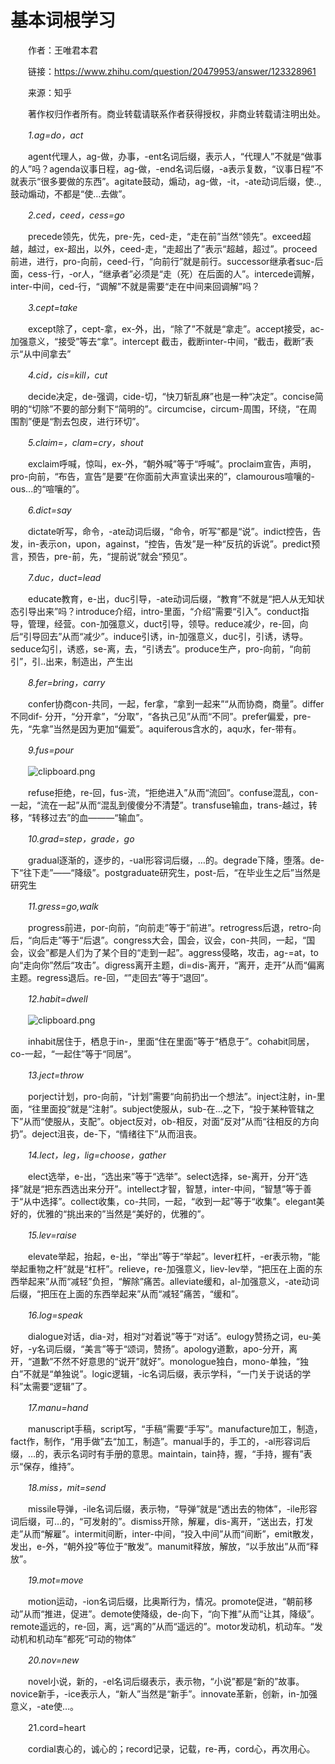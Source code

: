 # 基本词根学习

　　作者：王唯君本君

　　链接：https://www.zhihu.com/question/20479953/answer/123328961

　　来源：知乎

　　著作权归作者所有。商业转载请联系作者获得授权，非商业转载请注明出处。

　　*1.ag=do，act*

　　agent代理人，ag-做，办事，-ent名词后缀，表示人，“代理人”不就是“做事的人”吗？agenda议事日程，ag-做，-end名词后缀，-a表示复数，“议事日程”不就表示“很多要做的东西”。agitate鼓动，煽动，ag-做，-it，-ate动词后缀，使..,鼓动煽动，不都是“使…去做”。

　　*2.ced，ceed，cess=go*

　　precede领先，优先，pre-先，ced-走，“走在前”当然“领先”。exceed超越，越过，ex-超出，以外，ceed-走，“走超出了”表示“超越，超过”。proceed前进，进行，pro-向前，ceed-行，“向前行”就是前行。successor继承者suc-后面，cess-行，-or人，“继承者”必须是“走（死）在后面的人”。intercede调解，inter-中间，ced-行，“调解”不就是需要“走在中间来回调解”吗？

　　*3.cept=take*

　　except除了，cept-拿，ex-外，出，“除了”不就是“拿走”。accept接受，ac-加强意义，“接受”等去“拿”。intercept 截击，截断inter-中间，“截击，截断”表示“从中间拿去”

　　*4.cid，cis=kill，cut*

　　decide决定，de-强调，cide-切，“快刀斩乱麻”也是一种“决定”。concise简明的“切除”不要的部分剩下“简明的”。circumcise，circum-周围，环绕，“在周围割”便是“割去包皮，进行环切”。

　　*5.claim=，clam=cry，shout*

　　exclaim呼喊，惊叫，ex-外，“朝外喊”等于“呼喊”。proclaim宣告，声明，pro-向前，“布告，宣告”是要“在你面前大声宣读出来的”，clamourous喧嚷的-ous...的“喧嚷的”。

　　*6.dict=say*

　　dictate听写，命令，-ate动词后缀，“命令，听写”都是“说”。indict控告，告发，in-表示on，upon，against，“控告，告发”是一种“反抗的诉说”。predict预言，预告，pre-前，先，“提前说”就会“预见”。

　　*7.duc，duct=lead*

　　educate教育，e-出，duc引导，-ate动词后缀，“教育”不就是“把人从无知状态引导出来”吗？introduce介绍，intro-里面，“介绍”需要“引入”。conduct指导，管理，经营。con-加强意义，duct引导，领导。reduce减少，re-回，向后“引导回去”从而“减少”。induce引诱，in-加强意义，duc引，引诱，诱导。seduce勾引，诱惑，se-离，去，“引诱去”。produce生产，pro-向前，“向前引”，引..出来，制造出，产生出

　　*8.fer=bring，carry*

　　confer协商con-共同，一起，fer拿，“拿到一起来”“从而协商，商量”。differ不同dif- 分开，“分开拿”，“分取”，“各执己见”从而“不同”。prefer偏爱，pre-先，“先拿”当然是因为更加“偏爱”。aquiferous含水的，aqu水，fer-带有。

　　*9.fus=pour*

　　![clipboard.png](image1-20230708221750-3wlwnrx.png)

　　refuse拒绝，re-回，fus-流，“拒绝进入”从而“流回”。confuse混乱，con-一起，“流在一起”从而“混乱到傻傻分不清楚”。transfuse输血，trans-越过，转移，“转移过去”的血———“输血”。

　　*10.grad=step，grade，go*

　　gradual逐渐的，逐步的，-ual形容词后缀，…的。degrade下降，堕落。de-下“往下走”——“降级”。postgraduate研究生，post-后，“在毕业生之后”当然是研究生

　　*11.gress=go,walk*

　　progress前进，por-向前，“向前走”等于“前进”。retrogress后退，retro-向后，“向后走”等于“后退”。congress大会，国会，议会，con-共同，一起，“国会，议会”都是人们为了某个目的“走到一起”。aggress侵略，攻击，ag-=at，to向“走向你”然后“攻击”。digress离开主题，di=dis-离开，“离开，走开”从而“偏离主题。regress退后。re-回，“”走回去”等于“退回”。

　　*12.habit=dwell*

　　![clipboard.png](image2-20230708221750-1njqtvx.png)

　　inhabit居住于，栖息于in-，里面“住在里面”等于“栖息于”。cohabit同居，co-一起，“一起住”等于“同居”。

　　*13.ject=throw*

　　porject计划，pro-向前，“计划”需要“向前扔出一个想法”。inject注射，in-里面，“往里面投”就是“注射”。subject使服从，sub-在...之下，“投于某种管辖之下”从而“使服从，支配”。object反对，ob-相反，对面“反对”从而“往相反的方向扔”。deject沮丧，de-下，“情绪往下”从而沮丧。

　　*14.lect，leg，lig=choose，gather*

　　elect选举，e-出，“选出来”等于“选举”。select选择，se-离开，分开“选择”就是“把东西选出来分开”。intellect才智，智慧，inter-中间，“智慧”等于善于“从中选择”。collect收集，co-共同，一起，“收到一起”等于“收集”。elegant美好的，优雅的“挑出来的”当然是“美好的，优雅的”。

　　*15.lev=raise*

　　elevate举起，抬起，e-出，“举出”等于“举起”。lever杠杆，-er表示物，“能举起重物之杆”就是“杠杆”。relieve，re-加强意义，liev-lev举，“把压在上面的东西举起来”从而“减轻”负担，“解除”痛苦。alleviate缓和，al-加强意义，-ate动词后缀，“把压在上面的东西举起来”从而“减轻”痛苦，“缓和”。

　　*16.log=speak*

　　dialogue对话，dia-对，相对“对着说”等于“对话”。eulogy赞扬之词，eu-美好，-y名词后缀，“美言”等于“颂词，赞扬”。apology道歉，apo-分开，离开，“道歉”不然不好意思的“说开”就好”。monologue独白，mono-单独，“独白”不就是“单独说”。logic逻辑，-ic名词后缀，表示学科，“一门关于说话的学科”太需要“逻辑”了。

　　*17.manu=hand*

　　manuscript手稿，script写，“手稿”需要“手写”。manufacture加工，制造，fact作，制作，“用手做”去“加工，制造”。manual手的，手工的，-al形容词后缀，…的，表示名词时有手册的意思。maintain，tain持，握，“手持，握有”表示“保存，维持”。

　　*18.miss，mit=send*

　　missile导弹，-ile名词后缀，表示物，“导弹”就是“透出去的物体”，-ile形容词后缀，可…的，“可发射的”。dismiss开除，解雇，dis-离开，“送出去，打发走”从而“解雇”。intermit间断，inter-中间，“投入中间”从而“间断”，emit散发，发出，e-外，“朝外投”等位于“散发”。manumit释放，解放，“以手放出”从而“释放”。

　　*19.mot=move*

　　motion运动，-ion名词后缀，比奥斯行为，情况。promote促进，“朝前移动”从而“推进，促进”。demote使降级，de-向下，“向下推”从而“让其，降级”。remote遥远的，re-回，离，远“离的”从而“遥远的”。motor发动机，机动车。“发动机和机动车”都死“可动的物体”

　　*20.nov=new*

　　novel小说，新的，-el名词后缀表示，表示物，“小说”都是“新的”故事。novice新手，-ice表示人，“新人”当然是“新手”。innovate革新，创新，in-加强意义，-ate使…。

　　21.cord=heart

　　cordial衷心的，诚心的；record记录，记载，re-再，cord心，再次用心。
